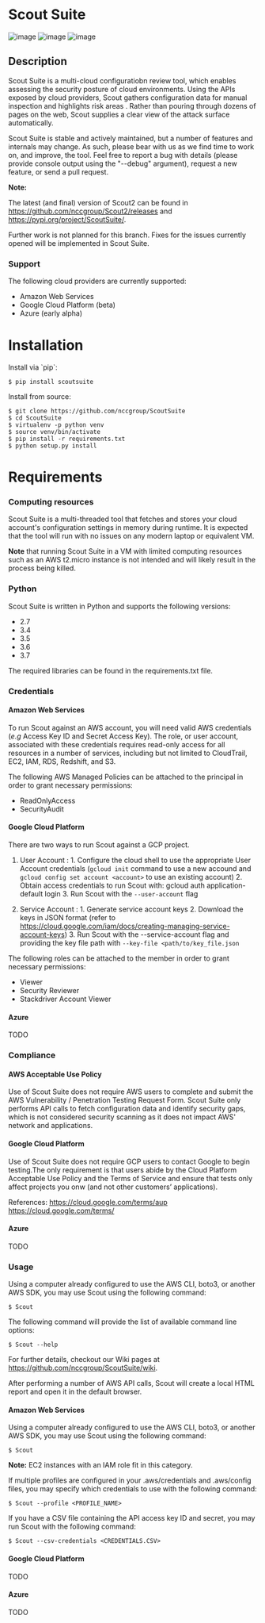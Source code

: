 # Scout Suite

![image](https://travis-ci.org/nccgroup/Scout2.svg?branch=master)
![image](https://coveralls.io/repos/github/nccgroup/Scout2/badge.svg?branch=master)
![image](https://badge.fury.io/py/AWSScout2.svg)

## Description

Scout Suite is a multi-cloud configuratiobn review tool, which enables
assessing the security posture of cloud environments. Using the APIs
exposed by cloud providers, Scout gathers configuration data for manual
inspection and highlights risk areas . Rather than pouring through
dozens of pages on the web, Scout supplies a clear view of the attack
surface automatically.

Scout Suite is stable and actively maintained, but a number of features
and internals may change. As such, please bear with us as we find time
to work on, and improve, the tool. Feel free to report a bug with
details (please provide console output using the "--debug" argument),
request a new feature, or send a pull request.

**Note:**

The latest (and final) version of Scout2 can be found in
<https://github.com/nccgroup/Scout2/releases> and
<https://pypi.org/project/ScoutSuite/>.

Further work is not planned for this branch. Fixes for the issues
currently opened will be implemented in Scout Suite.

### Support

The following cloud providers are currently supported:

-   Amazon Web Services
-   Google Cloud Platform (beta)
-   Azure (early alpha)

# Installation

Install via \`pip\`:

    $ pip install scoutsuite

Install from source:

    $ git clone https://github.com/nccgroup/ScoutSuite
    $ cd ScoutSuite
    $ virtualenv -p python venv
    $ source venv/bin/activate
    $ pip install -r requirements.txt
    $ python setup.py install

# Requirements

### Computing resources

Scout Suite is a multi-threaded tool that fetches and stores your cloud
account's configuration settings in memory during runtime. It is
expected that the tool will run with no issues on any modern laptop or
equivalent VM.

**Note** that running Scout Suite in a VM with limited computing
resources such as an AWS t2.micro instance is not intended and will
likely result in the process being killed.

### Python

Scout Suite is written in Python and supports the following versions:

-   2.7
-   3.4
-   3.5
-   3.6
-   3.7

The required libraries can be found in the requirements.txt file.

### Credentials

#### Amazon Web Services

To run Scout against an AWS account, you will need valid AWS credentials
(*e.g* Access Key ID and Secret Access Key). The role, or user account,
associated with these credentials requires read-only access for all
resources in a number of services, including but not limited to
CloudTrail, EC2, IAM, RDS, Redshift, and S3.

The following AWS Managed Policies can be attached to the principal in
order to grant necessary permissions:

-   ReadOnlyAccess
-   SecurityAudit

#### Google Cloud Platform

There are two ways to run Scout against a GCP project.

1.  User Account
    :   1.  Configure the cloud shell to use the appropriate User
            Account credentials (`gcloud init` command to use a new
            accound and `gcloud config set account <account>` to use an
            existing account)
        2.  Obtain access credentials to run Scout with:
            gcloud auth application-default login
        3.  Run Scout with the `--user-account` flag

2.  Service Account
    :   1.  Generate service account keys
        2.  Download the keys in JSON format (refer to
            <https://cloud.google.com/iam/docs/creating-managing-service-account-keys>)
        3.  Run Scout with the --service-account flag and providing the
            key file path with `--key-file <path/to/key_file.json`

The following roles can be attached to the member in order to grant
necessary permissions:

-   Viewer
-   Security Reviewer
-   Stackdriver Account Viewer

#### Azure

TODO

### Compliance

#### AWS Acceptable Use Policy

Use of Scout Suite does not require AWS users to complete and submit the AWS Vulnerability / Penetration Testing 
Request Form. Scout Suite only performs API calls to fetch configuration data and identify security gaps, which is not 
considered security scanning as it does not impact AWS' network and applications.

#### Google Cloud Platform

Use of Scout Suite does not require GCP users to contact Google to begin testing.The only requirement is that users 
abide by the Cloud Platform Acceptable Use Policy and the Terms of Service and ensure that tests only affect 
projects you onw (and not other customers’ applications).

References:
https://cloud.google.com/terms/aup
https://cloud.google.com/terms/

#### Azure

TODO

### Usage

Using a computer already configured to use the AWS CLI, boto3, or another AWS SDK, you may use Scout using the 
following command:

    $ Scout

The following command will provide the list of available command line
options:

    $ Scout --help

For further details, checkout our Wiki pages at
<https://github.com/nccgroup/ScoutSuite/wiki>.

After performing a number of AWS API calls, Scout will create a local HTML report and open it in the default browser.

#### Amazon Web Services

Using a computer already configured to use the AWS CLI, boto3, or another AWS SDK, you may use Scout using the 
following command:

    $ Scout

**Note:** EC2 instances with an IAM role fit in this category.

If multiple profiles are configured in your .aws/credentials and
.aws/config files, you may specify which credentials to use with the
following command:

    $ Scout --profile <PROFILE_NAME>

If you have a CSV file containing the API access key ID and secret, you
may run Scout with the following command:

    $ Scout --csv-credentials <CREDENTIALS.CSV>

#### Google Cloud Platform

TODO

#### Azure

TODO
